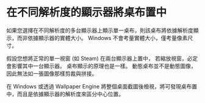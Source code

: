 # 在不同解析度的顯示器將桌布置中

如果您選擇在不同解析度的多台顯示器上顯示單一桌布，則該桌布將依據解析度顯示，而非依據顯示器的實體大小。 Windows 不會考量實體大小，僅考量像素尺寸。

假設您想將正常的單一視窗 (如 Steam) 在兩台顯示器上置中， 若縮放視窗，必定會影響其中一台顯示器。 桌布顯示的原理也是一樣。 動態桌布並不是動態圖像，因此無法如一張圖像那樣剪裁與拼接。

在 Windows 或透過 Wallpaper Engine 將整個桌面截圖後檢視，將可發現桌布置中，而且是依據顯示器的解析度來區分中心位置。 